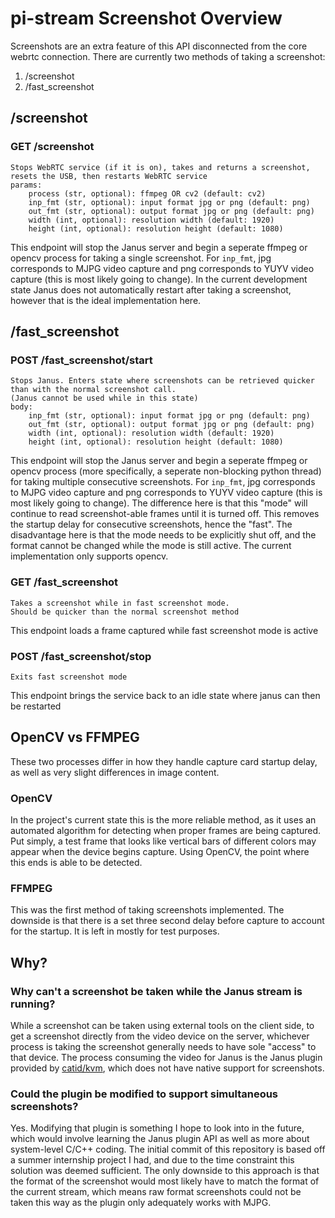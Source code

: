 # pi-stream Screenshot Overview

Screenshots are an extra feature of this API disconnected from the core webrtc connection. There are currently two methods of taking a screenshot:
1. /screenshot
2. /fast_screenshot

## /screenshot
### GET /screenshot
```
Stops WebRTC service (if it is on), takes and returns a screenshot,
resets the USB, then restarts WebRTC service
params:
    process (str, optional): ffmpeg OR cv2 (default: cv2)
    inp_fmt (str, optional): input format jpg or png (default: png)
    out_fmt (str, optional): output format jpg or png (default: png)
    width (int, optional): resolution width (default: 1920)
    height (int, optional): resolution height (default: 1080)
```        
This endpoint will stop the Janus server and begin a seperate ffmpeg or opencv process for taking a single screenshot. For `inp_fmt`, jpg corresponds to MJPG video capture and png corresponds to YUYV video capture (this is most likely going to change). In the current development state Janus does not automatically restart after taking a screenshot, however that is the ideal implementation here.

## /fast_screenshot
### POST /fast_screenshot/start
```
Stops Janus. Enters state where screenshots can be retrieved quicker
than with the normal screenshot call.
(Janus cannot be used while in this state)
body:
    inp_fmt (str, optional): input format jpg or png (default: png)
    out_fmt (str, optional): output format jpg or png (default: png)
    width (int, optional): resolution width (default: 1920)
    height (int, optional): resolution height (default: 1080)
```
This endpoint will stop the Janus server and begin a seperate ffmpeg or opencv process (more specifically, a seperate non-blocking python thread) for taking multiple consecutive screenshots. For `inp_fmt`, jpg corresponds to MJPG video capture and png corresponds to YUYV video capture (this is most likely going to change). The difference here is that this "mode" will continue to read screenshot-able frames until it is turned off. This removes the startup delay for consecutive screenshots, hence the "fast". The disadvantage here is that the mode needs to be explicitly shut off, and the format cannot be changed while the mode is still active. The current implementation only supports opencv.
### GET /fast_screenshot
```
Takes a screenshot while in fast screenshot mode.
Should be quicker than the normal screenshot method
```
This endpoint loads a frame captured while fast screenshot mode is active
### POST /fast_screenshot/stop
```
Exits fast screenshot mode
```
This endpoint brings the service back to an idle state where janus can then be restarted

## OpenCV vs FFMPEG
These two processes differ in how they handle capture card startup delay, as well as very slight differences in image content.
### OpenCV
In the project's current state this is the more reliable method, as it uses an automated algorithm for detecting when proper frames are being captured. Put simply, a test frame that looks like vertical bars of different colors may appear when the device begins capture. Using OpenCV, the point where this ends is able to be detected.
### FFMPEG
This was the first method of taking screenshots implemented. The downside is that there is a set three second delay before capture to account for the startup. It is left in mostly for test purposes.

## Why?

### Why can't a screenshot be taken while the Janus stream is running?
While a screenshot can be taken using external tools on the client side, to get a screenshot directly from the video device on the server, whichever process is taking the screenshot generally needs to have sole "access" to that device. The process consuming the video for Janus is the Janus plugin provided by [catid/kvm](https://github.com/catid/kvm), which does not have native support for screenshots.

### Could the plugin be modified to support simultaneous screenshots?
Yes. Modifying that plugin is something I hope to look into in the future, which would involve learning the Janus plugin API as well as more about system-level C/C++ coding. The initial commit of this repository is based off a summer internship project I had, and due to the time constraint this solution was deemed sufficient. The only downside to this approach is that the format of the screenshot would most likely have to match the format of the current stream, which means raw format screenshots could not be taken this way as the plugin only adequately works with MJPG.
